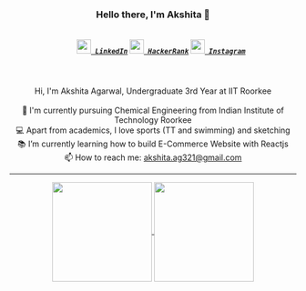<h3 align="center">Hello there, I'm Akshita 👋</h3>
<h5 align="center">
  <code>
    <a href="https://www.linkedin.com/in/akshita149/" title="LinkedIn Profile"><img width="25" src="https://img.icons8.com/fluent/48/000000/linkedin.png"> LinkedIn</a></code>
  <code><a href="https://www.hackerrank.com/akshita_ag321" title="HackerRank Profile"><img width="25" src="https://github.com/zumrudu-anka/zumrudu-anka/blob/master/images/hackerrank.png"> HackerRank</a></code>
  <code><a href="https://www.instagram.com/akshi.__.01/" title="Instagram Profile"><img width="25" src="https://img.icons8.com/fluent/48/000000/instagram-new.png"> Instagram</a></code>
</h5>
<br>
<p align="center">
  Hi, I'm Akshita Agarwal, Undergraduate 3rd Year at IIT Roorkee 
  <br>
  <br>
  🔬 I'm currently pursuing Chemical Engineering from Indian Institute of Technology Roorkee
  <br>
  💻 Apart from academics, I love sports (TT and swimming) and sketching 
  <br>
  📚 I’m currently learning how to build E-Commerce Website with Reactjs
  <br>
  📫 How to reach me: <a href="mailto: akshita.ag321@gmail.com"> akshita.ag321@gmail.com</a>
</p>

<hr>

<p align=center>
  <a href="#">
    <img height=175 align="center" src="https://github-readme-stats.vercel.app/api?username=Akshi149&show_icons=true&theme=blue-green&count_private=true&include_all_commits=true">
  </a>
  <a href="#">
  <img height=175 align="center" src="https://github-readme-stats.vercel.app/api/top-langs/?username=Akshi149&title_color=2aa889&text_color=99d1ce&icon_color=2bbc8a&bg_color=0c1014&langs_count=5&layout=shrink" />
  </a>
</p>

<!--
**Akshi149/Akshi149** is a ✨ _special_ ✨ repository because its `README.md` (this file) appears on your GitHub profile.

Here are some ideas to get you started:

- 🔭 I’m currently working on ...
- 🌱 I’m currently learning ...
- 👯 I’m looking to collaborate on ...
- 🤔 I’m looking for help with ...
- 💬 Ask me about ...
- 📫 How to reach me: ...
- 😄 Pronouns: ...
- ⚡ Fun fact: ...
-->
